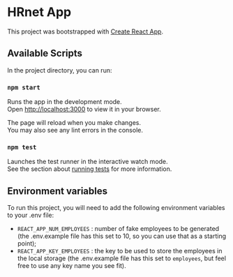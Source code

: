# HRnet App

This project was bootstrapped with [Create React App](https://github.com/facebook/create-react-app).

## Available Scripts

In the project directory, you can run:

### `npm start`

Runs the app in the development mode.\
Open [http://localhost:3000](http://localhost:3000) to view it in your browser.

The page will reload when you make changes.\
You may also see any lint errors in the console.

### `npm test`

Launches the test runner in the interactive watch mode.\
See the section about [running tests](https://facebook.github.io/create-react-app/docs/running-tests) for more information.

## Environment variables

To run this project, you will need to add the following environment variables to your .env file:

- `REACT_APP_NUM_EMPLOYEES` : number of fake employees to be generated (the .env.example file has this set to 10, so you can use that as a starting point);
- `REACT_APP_KEY_EMPLOYEES` : the key to be used to store the employees in the local storage (the .env.example file has this set to `employees`, but feel free to use any key name you see fit).
